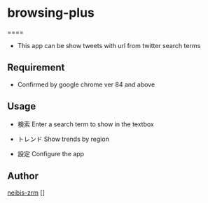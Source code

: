# browsing-plus
====

- This app can be show tweets with url from twitter search terms

## Requirement
- Confirmed by google chrome ver 84 and above

## Usage
- 検索
Enter a search term to show in the textbox

- トレンド
Show trends by region

- 設定
Configure the app

## Author

[neibis-zrm](https://github.com/neibis-zrm)
[]